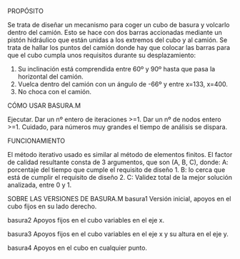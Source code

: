 PROPÓSITO

Se trata de diseñar un mecanismo para coger un cubo de basura y volcarlo dentro del camión. Esto se hace con dos barras accionadas mediante un pistón hidráulico que están unidas a los extremos del cubo y al camión. Se trata de hallar los puntos del camión donde hay que colocar las barras para que el cubo cumpla unos requisitos durante su desplazamiento:
1. Su inclinación está comprendida entre 60º y 90º hasta que pasa la horizontal del camión.
2. Vuelca dentro del camión con un ángulo de -66º y entre x=133, x=400.
3. No choca con el camión.


CÓMO USAR BASURA.M

Ejecutar.
Dar un nº entero de iteraciones >=1.
Dar un nº de nodos entero >=1. Cuidado, para números muy grandes el tiempo de análisis se dispara.


FUNCIONAMIENTO

El método iterativo usado es similar al método de elementos finitos. El factor de calidad resultante consta de 3 argumentos, que son (A, B, C), donde:
A: porcentaje del tiempo que cumple el requisito de diseño 1.
B: lo cerca que está de cumplir el requisito de diseño 2.
C: Validez total de la mejor solución analizada, entre 0 y 1.

SOBRE LAS VERSIONES DE BASURA.M
basura1
Versión inicial, apoyos en el cubo fijos en su lado derecho.

basura2
Apoyos fijos en el cubo variables en el eje x.

basura3
Apoyos fijos en el cubo variables en el eje x y su altura en el eje y.

basura4
Apoyos en el cubo en cualquier punto.